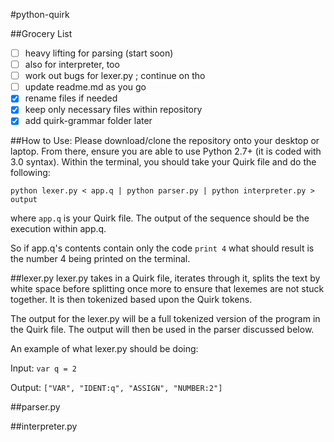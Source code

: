 #python-quirk

##Grocery List
- [ ] heavy lifting for parsing (start soon)
- [ ] also for interpreter, too
- [ ] work out bugs for lexer.py ; continue on tho
- [ ] update readme.md as you go
- [x] rename files if needed
- [x] keep only necessary files within repository
- [x] add quirk-grammar folder later

##How to Use:
Please download/clone the repository onto your desktop or laptop. From there, ensure you
are able to use Python 2.7+ (it is coded with 3.0 syntax). Within the terminal, you should
take your Quirk file and do the following:

`python lexer.py < app.q | python parser.py | python interpreter.py > output`

where `app.q` is your Quirk file. The output of the sequence should be the execution within app.q.

So if app.q's contents contain only the code `print 4` what should result is the number 4 being printed
on the terminal.

##lexer.py
lexer.py takes in a Quirk file, iterates through it, splits the text by white space before splitting once
more to ensure that lexemes are not stuck together. It is then tokenized based upon the Quirk tokens.

The output for the lexer.py will be a full tokenized version of the program in the Quirk file. The output will then be used in the parser discussed below.

An example of what lexer.py should be doing:

Input: `var q = 2`

Output: `["VAR", "IDENT:q", "ASSIGN", "NUMBER:2"]`

##parser.py

##interpreter.py
